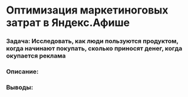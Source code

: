# Оптимизация маркетиноговых затрат в Яндекс.Афише
### Задача: Исследовать, как люди пользуются продуктом, когда начинают покупать, сколько приносят денег, когда окупается реклама
### Описание:
### Выводы:
